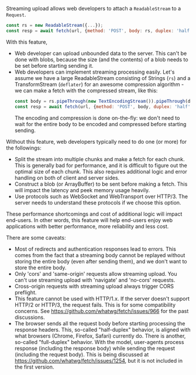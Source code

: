 Streaming upload allows web developers to attach a `ReadableStream` to a `Request`.

```js
const rs = new ReadableStream({...});
const resp = await fetch(url, {method: 'POST', body: rs, duplex: 'half'});
```

With this feature, 

 - Web developer can upload unbounded data to the server. This can't be done with
   blobs, because the size (and the contents) of a blob needs to be set before
   starting sending it.
 - Web developers can implement streaming processing easily. Let's assume we have
   a large ReadableStream consisting of Strings (`rs`) and a TransformStream
   (`deflater`) for an awesome compression algorithm - we can make a fetch with the
   compressed stream, like this:
   ```js
   const body = rs.pipeThrough(new TextEncodingStream()).pipeThrough(deflater);
   const resp = await fetch(url, {method: 'POST', body, duplex: 'half'});
   ```
   The encoding and compression is done on-the-fly: we don't need to wait for the
   entire body to be encoded and compressed before starting sending.

Without this feature, web developers typically need to do one (or more) for the
followings:

 - Split the stream into multiple chunks and make a fetch for each chunk. This is
   generally bad for performance, and it is difficult to figure out the optimal
   size of each chunk. This also requires additional logic and error handling on
   both of client and server sides.
 - Construct a blob (or ArrayBuffer) to be sent before making a fetch. This will
   impact the latency and peek memory usage heavily.
 - Use protocols such as WebSocket and WebTransport over HTTP/3. The server needs
   to understand these protocols if we choose this option.

These performance shortcomings and cost of additional logic will impact end-users.
In other words, this feature will help end-users enjoy web applications with better
performance, more reliability and less cost.
    
 
There are some caveats:

 - Most of redirects and authentication responses lead to errors. This comes
   from the fact that a streaming body cannot be replayed without storing the
   entire body (even after sending them), and we don't want to store the entire
   body.
 - Only 'cors' and 'same-origin' requests allow streaming upload. You can't use
   streaming upload with 'navigate' and 'no-cors' requests.
 - Cross-origin requests with streaming upload always trigger CORS preflight.
 - This feature cannot be used with HTTP/1.x. If the server doesn't support
   HTTP/2 or HTTP/3, the request fails. This is for some compatibility concerns.
   See https://github.com/whatwg/fetch/issues/966 for the past discussions.
 - The browser sends all the request body before starting processing the response
   headers. This, so-called "half-duplex" behavior, is aligned with what browsers
   (Chrome, Firefox, Safari) currently do. There is another, so-called
   "full-duplex" behavior. With the model, user-agents process response
   (including the response body) while sending the request (including the
   request body). This is being discussed at
   https://github.com/whatwg/fetch/issues/1254, but it is not included in the
   first version.

